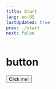 ```yaml
---
title: Start
lang: en-US
lastUpdated: true
prev: ./start
next: false
---
```


# button
<button>Click me!</button>
